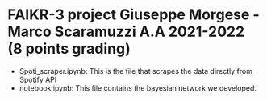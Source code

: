 # FAIKR-3 project Giuseppe Morgese - Marco Scaramuzzi A.A 2021-2022 (8 points grading)

* Spoti_scraper.ipynb: This is the file that scrapes the data directly from Spotify API
* notebook.ipynb: This file contains the bayesian network we developed.
